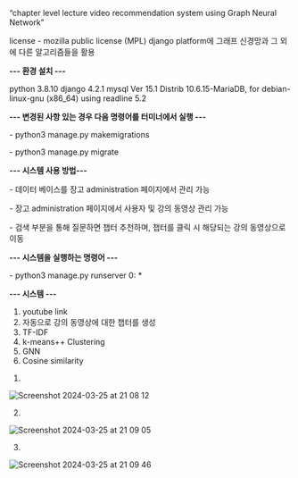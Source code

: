 “chapter level lecture video recommendation system using Graph Neural Network"

license - mozilla public license (MPL)
django platform에 그래프 신경망과 그 외에 다른 알고리즘들을 활용

<p><b>--- 환경 설치 ---</b></p>
python 3.8.10
django 4.2.1
mysql  Ver 15.1 Distrib 10.6.15-MariaDB, for debian-linux-gnu (x86_64) using readline 5.2

<p><b>--- 변경된 사항 있는 경우 다음 명령어를 터미너에서 실행 ---</b></p>

<p>- python3 manage.py makemigrations</p>
<p> - python3 manage.py migrate</p>

<p><b>--- 시스템 사용 방법---</b></p>

<p> - 데이터 베이스를 장고 administration 페이지에서 관리 가능</p>
<p> - 장고 administration 페이지에서 사용자 및 강의 동영상 관리 가능</p>
<p> - 검색 부분을 통해 질문하면 챕터 추천하며, 챕터를 클릭 시 해당되는 강의 동영상으로 이동</p>


<p><b>--- 시스템을 실행하는 명령어 ---</b></p>

<p>- python3 manage.py runserver 0: *</p>

<p><b>--- 시스템 ---</b></p>

1. youtube link
2. 자동으로 강의 동영상에 대한 챕터를 생성
3. TF-IDF
4. k-means++ Clustering
5. GNN
6. Cosine similarity

1)   

![Screenshot 2024-03-25 at 21 08 12](https://github.com/chimeddor/recommendation-system-videos-chapter/assets/53028417/e8ae8793-ad38-478b-b068-17414e526d0d)

2)

![Screenshot 2024-03-25 at 21 09 05](https://github.com/chimeddor/recommendation-system-videos-chapter/assets/53028417/0c090f1d-aec8-4257-8d98-78ec79fabbaa)

3)

![Screenshot 2024-03-25 at 21 09 46](https://github.com/chimeddor/recommendation-system-videos-chapter/assets/53028417/cbaf189f-8572-4a3a-9d5f-3cc437c20f73)
